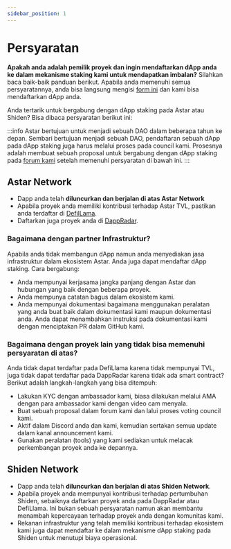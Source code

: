 ```yaml
---
sidebar_position: 1
---
```


# Persyaratan

**Apakah anda adalah pemilik proyek dan ingin mendaftarkan dApp anda ke dalam mekanisme staking kami untuk mendapatkan imbalan?** Silahkan baca baik-baik panduan berikut. Apabila anda memenuhi semua persyaratannya, anda bisa langsung mengisi [form ini](https://share.hsforms.com/1UFPFJXq6S1SN-j1lyMrNIgc2ryh) dan kami bisa mendaftarkan dApp anda.

Anda tertarik untuk bergabung dengan dApp staking pada Astar atau Shiden? Bisa dibaca persyaratan berikut ini:

:::info
Astar bertujuan untuk menjadi sebuah DAO dalam beberapa tahun ke depan. Sembari bertujuan menjadi sebuah DAO, pendaftaran sebuah dApp pada dApp staking juga harus melalui proses pada council kami. Prosesnya adalah membuat sebuah proposal untuk bergabung dengan dApp staking pada [forum kami](https://forum.astar.network/c/initiatives/dapp-staking-applications/21) setelah memenuhi persyaratan di bawah ini.
:::

## Astar Network

- Dapp anda telah **diluncurkan dan berjalan di atas Astar Network**
- Apabila proyek anda memiliki kontribusi terhadap Astar TVL, pastikan anda terdaftar di [DefilLama](../../integrations/dapp-listing/defillama).
- Daftarkan juga proyek anda di [DappRadar](../../integrations/dapp-listing/dappradar).

### Bagaimana dengan partner Infrastruktur?

Apabila anda tidak membangun dApp namun anda menyediakan jasa infrastruktur dalam ekosistem Astar. Anda juga dapat mendaftar dApp staking. Cara bergabung:

- Anda mempunyai kerjasama jangka panjang dengan Astar dan hubungan yang baik dengan beberapa proyek.
- Anda mempunya catatan bagus dalam ekosistem kami.
- Anda mempunyai dokumentasi bagaimana menggunakan peralatan yang anda buat baik dalam dokumentasi kami maupun dokumentasi anda. Anda dapat menambahkan instruksi pada dokumentasi kami dengan menciptakan PR dalam GitHub kami.

### Bagaimana dengan proyek lain yang tidak bisa memenuhi persyaratan di atas?

Anda tidak dapat terdaftar pada DefiLlama karena tidak mempunyai TVL, juga tidak dapat terdaftar pada DappRadar karena tidak ada smart contract? Berikut adalah langkah-langkah yang bisa ditempuh:

- Lakukan KYC dengan ambassador kami, biasa dilakukan melalui AMA dengan para ambassador kami dengan video cam menyala.
- Buat sebuah proposal dalam forum kami dan lalui proses voting council kami.
- Aktif dalam Discord anda dan kami, kemudian sertakan semua update dalam kanal announcement kami.
- Gunakan peralatan (tools) yang kami sediakan untuk melacak perkembangan proyek anda ke depannya.

## Shiden Network

- Dapp anda telah **diluncurkan dan berjalan di atas Shiden Network**.
- Apabila proyek anda mempunyai kontribusi terhadap pertumbuhan Shiden, sebaiknya daftarkan proyek anda pada DappRadar atau DefiLlama. Ini bukan sebuah persyaratan namun akan membantu menambah kepercayaan terhadap proyek anda dengan komunitas kami.
- Rekanan infrastruktur yang telah memiliki kontribusi terhadap ekosistem kami juga dapat mendaftar ke dalam mekanisme dApp staking pada Shiden untuk menutupi biaya operasional.

